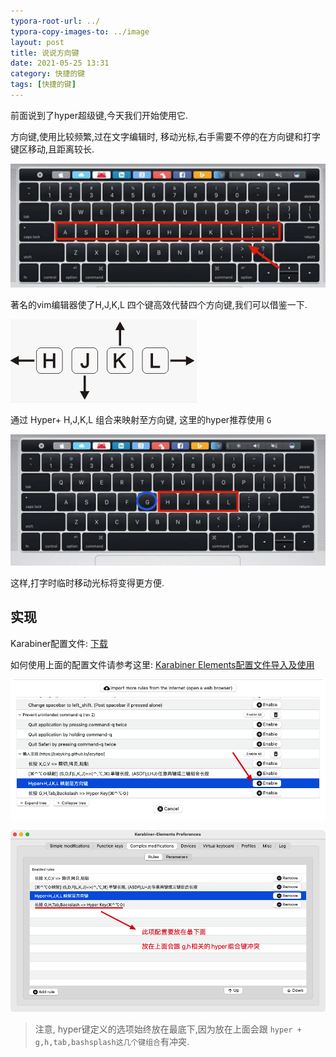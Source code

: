 ```yaml
---
typora-root-url: ../
typora-copy-images-to: ../image
layout: post
title: 说说方向键
date: 2021-05-25 13:31
category: 快捷的键
tags: [快捷的键]
---
```




前面说到了hyper超级键,今天我们开始使用它.



方向键,使用比较频繁,过在文字编辑时, 移动光标,右手需要不停的在方向键和打字键区移动,且距离较长.

![image-20210525135520620](/image/image-20210525135520620.png)

著名的vim编辑器使了H,J,K,L 四个键高效代替四个方向键,我们可以借鉴一下.

![image-20210525135901782](/image/image-20210525135901782.png)

通过 Hyper+ H,J,K,L 组合来映射至方向键, 这里的hyper推荐使用 `G`

![image-20210525135817792](/image/image-20210525135817792.png)

这样,打字时临时移动光标将变得更方便.



## 实现

Karabiner配置文件: [下载](https://babyking.github.io/lazytips/karabiner/lrzz.json)

如何使用上面的配置文件请参考这里: [Karabiner Elements配置文件导入及使用](https://babyking.github.io/%E5%BF%AB%E6%8D%B7%E7%9A%84%E9%94%AE/2021/05/12/karabiner-pei-zhi-wen-jian-dao-ru-ji-shi-yong.html)

<img src="/image/image-20210525140128804.png" alt="image-20210525140128804"  />

![image-20210525140529620](/image/image-20210525140529620.png)

> 注意, hyper键定义的选项始终放在最底下,因为放在上面会跟  `hyper + g,h,tab,bashsplash这几个键组合`有冲突.

